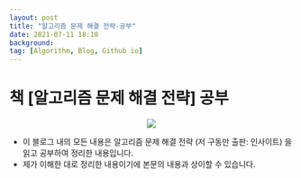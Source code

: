 ```yaml
---
layout: post
title: "알고리즘 문제 해결 전략-공부"
date: 2021-07-11 18:10
background: 
tag: [Algorithm, Blog, Github io]
---
```


# 책 [알고리즘 문제 해결 전략] 공부

<p align="center"><img src="intro\book.png"></p>

- 이 블로그 내의 모든 내용은 알고리즘 문제 해결 전략 (저 구동만 출판: 인사이트) 을 읽고 공부하여 정리한 내용입니다.
- 제가 이해한 대로 정리한 내용이기에 본문의 내용과 상이할 수 있습니다.
